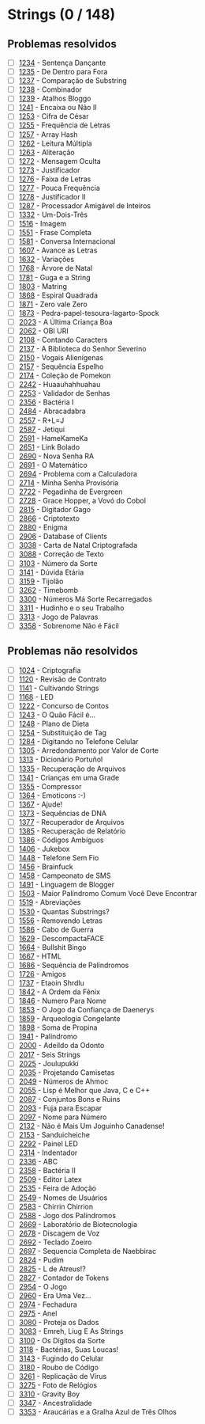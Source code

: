 # Strings (0 / 148)



## Problemas resolvidos

  - [ ]  [1234](https://www.beecrowd.com.br/judge/pt/problems/view/1234) - Sentença Dançante
  - [ ]  [1235](https://www.beecrowd.com.br/judge/pt/problems/view/1235) - De Dentro para Fora
  - [ ]  [1237](https://www.beecrowd.com.br/judge/pt/problems/view/1237) - Comparação de Substring
  - [ ]  [1238](https://www.beecrowd.com.br/judge/pt/problems/view/1238) - Combinador
  - [ ]  [1239](https://www.beecrowd.com.br/judge/pt/problems/view/1239) - Atalhos Bloggo
  - [ ]  [1241](https://www.beecrowd.com.br/judge/pt/problems/view/1241) - Encaixa ou Não II
  - [ ]  [1253](https://www.beecrowd.com.br/judge/pt/problems/view/1253) - Cifra de César
  - [ ]  [1255](https://www.beecrowd.com.br/judge/pt/problems/view/1255) - Frequência de Letras
  - [ ]  [1257](https://www.beecrowd.com.br/judge/pt/problems/view/1257) - Array Hash
  - [ ]  [1262](https://www.beecrowd.com.br/judge/pt/problems/view/1262) - Leitura Múltipla
  - [ ]  [1263](https://www.beecrowd.com.br/judge/pt/problems/view/1263) - Aliteração
  - [ ]  [1272](https://www.beecrowd.com.br/judge/pt/problems/view/1272) - Mensagem Oculta
  - [ ]  [1273](https://www.beecrowd.com.br/judge/pt/problems/view/1273) - Justificador
  - [ ]  [1276](https://www.beecrowd.com.br/judge/pt/problems/view/1276) - Faixa de Letras
  - [ ]  [1277](https://www.beecrowd.com.br/judge/pt/problems/view/1277) - Pouca Frequência
  - [ ]  [1278](https://www.beecrowd.com.br/judge/pt/problems/view/1278) - Justificador II
  - [ ]  [1287](https://www.beecrowd.com.br/judge/pt/problems/view/1287) - Processador Amigável de Inteiros
  - [ ]  [1332](https://www.beecrowd.com.br/judge/pt/problems/view/1332) - Um-Dois-Três
  - [ ]  [1516](https://www.beecrowd.com.br/judge/pt/problems/view/1516) - Imagem
  - [ ]  [1551](https://www.beecrowd.com.br/judge/pt/problems/view/1551) - Frase Completa
  - [ ]  [1581](https://www.beecrowd.com.br/judge/pt/problems/view/1581) - Conversa Internacional
  - [ ]  [1607](https://www.beecrowd.com.br/judge/pt/problems/view/1607) - Avance as Letras
  - [ ]  [1632](https://www.beecrowd.com.br/judge/pt/problems/view/1632) - Variações
  - [ ]  [1768](https://www.beecrowd.com.br/judge/pt/problems/view/1768) - Árvore de Natal
  - [ ]  [1781](https://www.beecrowd.com.br/judge/pt/problems/view/1781) - Guga e a String
  - [ ]  [1803](https://www.beecrowd.com.br/judge/pt/problems/view/1803) - Matring
  - [ ]  [1868](https://www.beecrowd.com.br/judge/pt/problems/view/1868) - Espiral Quadrada
  - [ ]  [1871](https://www.beecrowd.com.br/judge/pt/problems/view/1871) - Zero vale Zero
  - [ ]  [1873](https://www.beecrowd.com.br/judge/pt/problems/view/1873) - Pedra-papel-tesoura-lagarto-Spock
  - [ ]  [2023](https://www.beecrowd.com.br/judge/pt/problems/view/2023) - A Última Criança Boa
  - [ ]  [2062](https://www.beecrowd.com.br/judge/pt/problems/view/2062) - OBI URI
  - [ ]  [2108](https://www.beecrowd.com.br/judge/pt/problems/view/2108) - Contando Caracters
  - [ ]  [2137](https://www.beecrowd.com.br/judge/pt/problems/view/2137) - A Biblioteca do Senhor Severino
  - [ ]  [2150](https://www.beecrowd.com.br/judge/pt/problems/view/2150) - Vogais Alienígenas
  - [ ]  [2157](https://www.beecrowd.com.br/judge/pt/problems/view/2157) - Sequência Espelho
  - [ ]  [2174](https://www.beecrowd.com.br/judge/pt/problems/view/2174) - Coleção de Pomekon
  - [ ]  [2242](https://www.beecrowd.com.br/judge/pt/problems/view/2242) - Huaauhahhuahau
  - [ ]  [2253](https://www.beecrowd.com.br/judge/pt/problems/view/2253) - Validador de Senhas
  - [ ]  [2356](https://www.beecrowd.com.br/judge/pt/problems/view/2356) - Bactéria I
  - [ ]  [2484](https://www.beecrowd.com.br/judge/pt/problems/view/2484) - Abracadabra
  - [ ]  [2557](https://www.beecrowd.com.br/judge/pt/problems/view/2557) - R+L=J
  - [ ]  [2587](https://www.beecrowd.com.br/judge/pt/problems/view/2587) - Jetiqui
  - [ ]  [2591](https://www.beecrowd.com.br/judge/pt/problems/view/2591) - HameKameKa
  - [ ]  [2651](https://www.beecrowd.com.br/judge/pt/problems/view/2651) - Link Bolado
  - [ ]  [2690](https://www.beecrowd.com.br/judge/pt/problems/view/2690) - Nova Senha RA
  - [ ]  [2691](https://www.beecrowd.com.br/judge/pt/problems/view/2691) - O Matemático
  - [ ]  [2694](https://www.beecrowd.com.br/judge/pt/problems/view/2694) - Problema com a Calculadora
  - [ ]  [2714](https://www.beecrowd.com.br/judge/pt/problems/view/2714) - Minha Senha Provisória
  - [ ]  [2722](https://www.beecrowd.com.br/judge/pt/problems/view/2722) - Pegadinha de Evergreen
  - [ ]  [2728](https://www.beecrowd.com.br/judge/pt/problems/view/2728) - Grace Hopper, a Vovó do Cobol
  - [ ]  [2815](https://www.beecrowd.com.br/judge/pt/problems/view/2815) - Digitador Gago
  - [ ]  [2866](https://www.beecrowd.com.br/judge/pt/problems/view/2866) - Criptotexto
  - [ ]  [2880](https://www.beecrowd.com.br/judge/pt/problems/view/2880) - Enigma
  - [ ]  [2906](https://www.beecrowd.com.br/judge/pt/problems/view/2906) - Database of Clients
  - [ ]  [3038](https://www.beecrowd.com.br/judge/pt/problems/view/3038) - Carta de Natal Criptografada
  - [ ]  [3088](https://www.beecrowd.com.br/judge/pt/problems/view/3088) - Correção de Texto
  - [ ]  [3103](https://www.beecrowd.com.br/judge/pt/problems/view/3103) - Número da Sorte
  - [ ]  [3141](https://www.beecrowd.com.br/judge/pt/problems/view/3141) - Dúvida Etária
  - [ ]  [3159](https://www.beecrowd.com.br/judge/pt/problems/view/3159) - Tijolão
  - [ ]  [3262](https://www.beecrowd.com.br/judge/pt/problems/view/3262) - Timebomb
  - [ ]  [3300](https://www.beecrowd.com.br/judge/pt/problems/view/3300) - Números Má Sorte Recarregados
  - [ ]  [3311](https://www.beecrowd.com.br/judge/pt/problems/view/3311) - Hudinho e o seu Trabalho
  - [ ]  [3313](https://www.beecrowd.com.br/judge/pt/problems/view/3313) - Jogo de Palavras
  - [ ]  [3358](https://www.beecrowd.com.br/judge/pt/problems/view/3358) - Sobrenome Não é Fácil
## Problemas não resolvidos

  - [ ]  [1024](https://www.beecrowd.com.br/judge/pt/problems/view/1024) - Criptografia
  - [ ]  [1120](https://www.beecrowd.com.br/judge/pt/problems/view/1120) - Revisão de Contrato  
  - [ ]  [1141](https://www.beecrowd.com.br/judge/pt/problems/view/1141) - Cultivando Strings
  - [ ]  [1168](https://www.beecrowd.com.br/judge/pt/problems/view/1168) - LED
  - [ ]  [1222](https://www.beecrowd.com.br/judge/pt/problems/view/1222) - Concurso de Contos
  - [ ]  [1243](https://www.beecrowd.com.br/judge/pt/problems/view/1243) - O Quão Fácil é...
  - [ ]  [1248](https://www.beecrowd.com.br/judge/pt/problems/view/1248) - Plano de Dieta
  - [ ]  [1254](https://www.beecrowd.com.br/judge/pt/problems/view/1254) - Substituição de Tag
  - [ ]  [1284](https://www.beecrowd.com.br/judge/pt/problems/view/1284) - Digitando no Telefone Celular
  - [ ]  [1305](https://www.beecrowd.com.br/judge/pt/problems/view/1305) - Arredondamento por Valor de Corte
  - [ ]  [1313](https://www.beecrowd.com.br/judge/pt/problems/view/1313) - Dicionário Portuñol
  - [ ]  [1335](https://www.beecrowd.com.br/judge/pt/problems/view/1335) - Recuperação de Arquivos
  - [ ]  [1341](https://www.beecrowd.com.br/judge/pt/problems/view/1341) - Crianças em uma Grade
  - [ ]  [1355](https://www.beecrowd.com.br/judge/pt/problems/view/1355) - Compressor
  - [ ]  [1364](https://www.beecrowd.com.br/judge/pt/problems/view/1364) - Emoticons :-)
  - [ ]  [1367](https://www.beecrowd.com.br/judge/pt/problems/view/1367) - Ajude!
  - [ ]  [1373](https://www.beecrowd.com.br/judge/pt/problems/view/1373) - Sequências de DNA
  - [ ]  [1377](https://www.beecrowd.com.br/judge/pt/problems/view/1377) - Recuperador de Arquivos
  - [ ]  [1385](https://www.beecrowd.com.br/judge/pt/problems/view/1385) - Recuperação de Relatório
  - [ ]  [1386](https://www.beecrowd.com.br/judge/pt/problems/view/1386) - Códigos Ambíguos
  - [ ]  [1406](https://www.beecrowd.com.br/judge/pt/problems/view/1406) - Jukebox
  - [ ]  [1448](https://www.beecrowd.com.br/judge/pt/problems/view/1448) - Telefone Sem Fio
  - [ ]  [1456](https://www.beecrowd.com.br/judge/pt/problems/view/1456) - Brainfuck
  - [ ]  [1458](https://www.beecrowd.com.br/judge/pt/problems/view/1458) - Campeonato de SMS
  - [ ]  [1491](https://www.beecrowd.com.br/judge/pt/problems/view/1491) - Linguagem de Blogger
  - [ ]  [1503](https://www.beecrowd.com.br/judge/pt/problems/view/1503) - Maior Palíndromo Comum Você Deve Encontrar
  - [ ]  [1519](https://www.beecrowd.com.br/judge/pt/problems/view/1519) - Abreviações
  - [ ]  [1530](https://www.beecrowd.com.br/judge/pt/problems/view/1530) - Quantas Substrings?
  - [ ]  [1556](https://www.beecrowd.com.br/judge/pt/problems/view/1556) - Removendo Letras
  - [ ]  [1586](https://www.beecrowd.com.br/judge/pt/problems/view/1586) - Cabo de Guerra
  - [ ]  [1629](https://www.beecrowd.com.br/judge/pt/problems/view/1629) - DescompactaFACE
  - [ ]  [1664](https://www.beecrowd.com.br/judge/pt/problems/view/1664) - Bullshit Bingo
  - [ ]  [1667](https://www.beecrowd.com.br/judge/pt/problems/view/1667) - HTML
  - [ ]  [1686](https://www.beecrowd.com.br/judge/pt/problems/view/1686) - Sequência de Palíndromos
  - [ ]  [1726](https://www.beecrowd.com.br/judge/pt/problems/view/1726) - Amigos
  - [ ]  [1737](https://www.beecrowd.com.br/judge/pt/problems/view/1737) - Etaoin Shrdlu
  - [ ]  [1842](https://www.beecrowd.com.br/judge/pt/problems/view/1842) - A Ordem da Fênix
  - [ ]  [1846](https://www.beecrowd.com.br/judge/pt/problems/view/1846) - Numero Para Nome
  - [ ]  [1853](https://www.beecrowd.com.br/judge/pt/problems/view/1853) - O Jogo da Confiança de Daenerys
  - [ ]  [1859](https://www.beecrowd.com.br/judge/pt/problems/view/1859) - Arqueologia Congelante
  - [ ]  [1898](https://www.beecrowd.com.br/judge/pt/problems/view/1898) - Soma de Propina
  - [ ]  [1941](https://www.beecrowd.com.br/judge/pt/problems/view/1941) - Palíndromo
  - [ ]  [2000](https://www.beecrowd.com.br/judge/pt/problems/view/2000) - Adeildo da Odonto
  - [ ]  [2017](https://www.beecrowd.com.br/judge/pt/problems/view/2017) - Seis Strings
  - [ ]  [2025](https://www.beecrowd.com.br/judge/pt/problems/view/2025) - Joulupukki
  - [ ]  [2035](https://www.beecrowd.com.br/judge/pt/problems/view/2035) - Projetando Camisetas
  - [ ]  [2049](https://www.beecrowd.com.br/judge/pt/problems/view/2049) - Números de Ahmoc
  - [ ]  [2055](https://www.beecrowd.com.br/judge/pt/problems/view/2055) - Lisp é Melhor que Java, C e C++
  - [ ]  [2087](https://www.beecrowd.com.br/judge/pt/problems/view/2087) - Conjuntos Bons e Ruins
  - [ ]  [2093](https://www.beecrowd.com.br/judge/pt/problems/view/2093) - Fuja para Escapar
  - [ ]  [2097](https://www.beecrowd.com.br/judge/pt/problems/view/2097) - Nome para Número
  - [ ]  [2132](https://www.beecrowd.com.br/judge/pt/problems/view/2132) - Não é Mais Um Joguinho Canadense!
  - [ ]  [2153](https://www.beecrowd.com.br/judge/pt/problems/view/2153) - Sanduicheiche
  - [ ]  [2292](https://www.beecrowd.com.br/judge/pt/problems/view/2292) - Painel LED
  - [ ]  [2314](https://www.beecrowd.com.br/judge/pt/problems/view/2314) - Indentador
  - [ ]  [2336](https://www.beecrowd.com.br/judge/pt/problems/view/2336) - ABC
  - [ ]  [2358](https://www.beecrowd.com.br/judge/pt/problems/view/2358) - Bactéria II
  - [ ]  [2509](https://www.beecrowd.com.br/judge/pt/problems/view/2509) - Editor Latex
  - [ ]  [2535](https://www.beecrowd.com.br/judge/pt/problems/view/2535) - Feira de Adoção
  - [ ]  [2549](https://www.beecrowd.com.br/judge/pt/problems/view/2549) - Nomes de Usuários
  - [ ]  [2583](https://www.beecrowd.com.br/judge/pt/problems/view/2583) - Chirrin Chirrion
  - [ ]  [2588](https://www.beecrowd.com.br/judge/pt/problems/view/2588) - Jogo dos Palíndromos
  - [ ]  [2669](https://www.beecrowd.com.br/judge/pt/problems/view/2669) - Laboratório de Biotecnologia
  - [ ]  [2678](https://www.beecrowd.com.br/judge/pt/problems/view/2678) - Discagem de Voz
  - [ ]  [2692](https://www.beecrowd.com.br/judge/pt/problems/view/2692) - Teclado Zoeiro
  - [ ]  [2697](https://www.beecrowd.com.br/judge/pt/problems/view/2697) - Sequencia Completa de Naebbirac
  - [ ]  [2824](https://www.beecrowd.com.br/judge/pt/problems/view/2824) - Pudim
  - [ ]  [2825](https://www.beecrowd.com.br/judge/pt/problems/view/2825) - L de Atreus!?
  - [ ]  [2827](https://www.beecrowd.com.br/judge/pt/problems/view/2827) - Contador de Tokens
  - [ ]  [2954](https://www.beecrowd.com.br/judge/pt/problems/view/2954) - O Jogo
  - [ ]  [2960](https://www.beecrowd.com.br/judge/pt/problems/view/2960) - Era Uma Vez…
  - [ ]  [2974](https://www.beecrowd.com.br/judge/pt/problems/view/2974) - Fechadura
  - [ ]  [2975](https://www.beecrowd.com.br/judge/pt/problems/view/2975) - Anel
  - [ ]  [3080](https://www.beecrowd.com.br/judge/pt/problems/view/3080) - Proteja os Dados
  - [ ]  [3083](https://www.beecrowd.com.br/judge/pt/problems/view/3083) - Emreh, Liug E As Strings
  - [ ]  [3100](https://www.beecrowd.com.br/judge/pt/problems/view/3100) - Os Dígitos da Sorte
  - [ ]  [3118](https://www.beecrowd.com.br/judge/pt/problems/view/3118) - Bactérias, Suas Loucas!
  - [ ]  [3143](https://www.beecrowd.com.br/judge/pt/problems/view/3143) - Fugindo do Celular
  - [ ]  [3180](https://www.beecrowd.com.br/judge/pt/problems/view/3180) - Roubo de Código
  - [ ]  [3261](https://www.beecrowd.com.br/judge/pt/problems/view/3261) - Replicação de Vírus
  - [ ]  [3275](https://www.beecrowd.com.br/judge/pt/problems/view/3275) - Foto de Relógios
  - [ ]  [3310](https://www.beecrowd.com.br/judge/pt/problems/view/3310) - Gravity Boy
  - [ ]  [3347](https://www.beecrowd.com.br/judge/pt/problems/view/3347) - Ancestralidade
  - [ ]  [3353](https://www.beecrowd.com.br/judge/pt/problems/view/3353) - Araucárias e a Gralha Azul de Três Olhos
